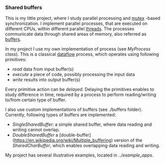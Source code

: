 ### Shared buffers
This is my little project, where I study parallel processing and [mutex](https://en.wikipedia.org/wiki/Lock_(computer_science)) -based synchronization.
I implement parallel processes, that are executed on different CPUs, within different parallel [threads](https://en.wikipedia.org/wiki/Pthreads).
The processes communicate data through shared areas of memory, also referred as [buffers](https://en.wikipedia.org/wiki/Data_buffer). 

In my project I use my own implementation of process (see *MyProcess class*). This is a classical [dataflow](https://en.wikipedia.org/wiki/Dataflow) process, which operates using following primitives:
* *read* data from input buffer(s)
* *execute* a piece of code, possibly processing the input data
* *write* results into output buffer(s)

Every primitive action can be *delayed*. Delaying the primitives enables to study difference in time, required by a process to perform
reading/writing to/from certain type of buffer.

I also use custom implementations of buffers (see ./buffers folder). Currently, following types of buffers are implemented:
* *SingleSharedBuffer*: a simple shared buffer, where data reading and writing cannot overlap.
* *DoubleSharedBuffer* a [double-buffer] (https://en.wikipedia.org/wiki/Multiple_buffering) version of the *SharedCharBuffer*,
which enables overlapping data reading and writing.

My project has several illustrative examples, located in  *../example_apps*.

